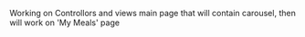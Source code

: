 Working on Controllors and views main page that will contain carousel, then will work on 'My Meals' page
